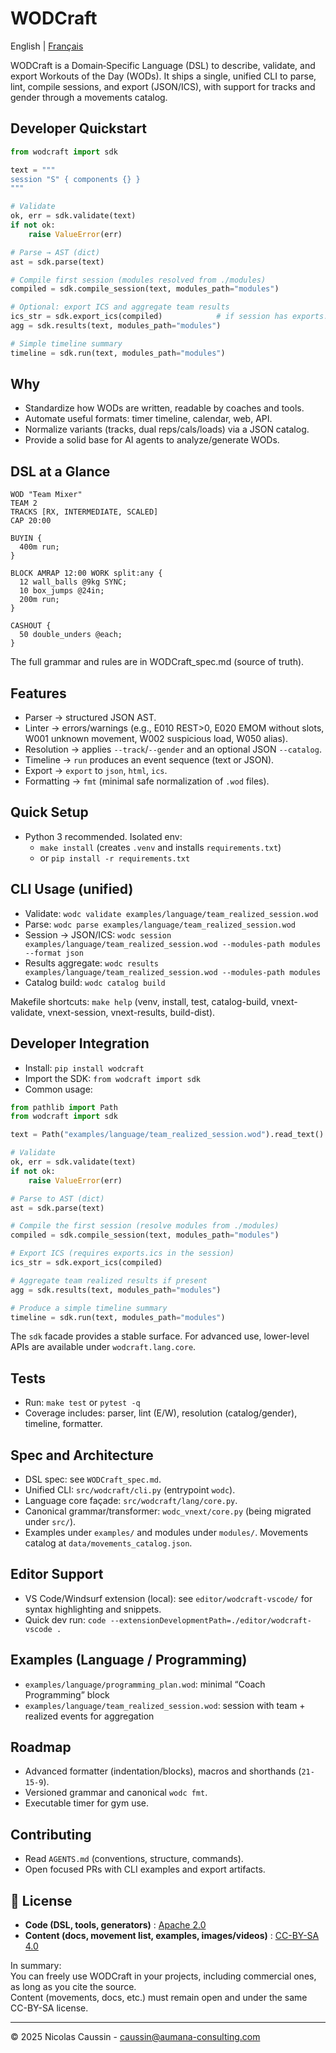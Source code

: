 # WODCraft

English | [Français](README.fr.md)

WODCraft is a Domain‑Specific Language (DSL) to describe, validate, and export Workouts of the Day (WODs). It ships a single, unified CLI to parse, lint, compile sessions, and export (JSON/ICS), with support for tracks and gender through a movements catalog.

## Developer Quickstart
```python
from wodcraft import sdk

text = """
session "S" { components {} }
"""

# Validate
ok, err = sdk.validate(text)
if not ok:
    raise ValueError(err)

# Parse → AST (dict)
ast = sdk.parse(text)

# Compile first session (modules resolved from ./modules)
compiled = sdk.compile_session(text, modules_path="modules")

# Optional: export ICS and aggregate team results
ics_str = sdk.export_ics(compiled)            # if session has exports.ics
agg = sdk.results(text, modules_path="modules")

# Simple timeline summary
timeline = sdk.run(text, modules_path="modules")
```

## Why
- Standardize how WODs are written, readable by coaches and tools.
- Automate useful formats: timer timeline, calendar, web, API.
- Normalize variants (tracks, dual reps/cals/loads) via a JSON catalog.
- Provide a solid base for AI agents to analyze/generate WODs.

## DSL at a Glance
```wod
WOD "Team Mixer"
TEAM 2
TRACKS [RX, INTERMEDIATE, SCALED]
CAP 20:00

BUYIN {
  400m run;
}

BLOCK AMRAP 12:00 WORK split:any {
  12 wall_balls @9kg SYNC;
  10 box_jumps @24in;
  200m run;
}

CASHOUT {
  50 double_unders @each;
}
```
The full grammar and rules are in WODCraft_spec.md (source of truth).

## Features
- Parser → structured JSON AST.
- Linter → errors/warnings (e.g., E010 REST>0, E020 EMOM without slots, W001 unknown movement, W002 suspicious load, W050 alias).
- Resolution → applies `--track`/`--gender` and an optional JSON `--catalog`.
- Timeline → `run` produces an event sequence (text or JSON).
- Export → `export` to `json`, `html`, `ics`.
- Formatting → `fmt` (minimal safe normalization of `.wod` files).

## Quick Setup
- Python 3 recommended. Isolated env:
  - `make install` (creates `.venv` and installs `requirements.txt`)
  - or `pip install -r requirements.txt`

## CLI Usage (unified)
- Validate: `wodc validate examples/language/team_realized_session.wod`
- Parse: `wodc parse examples/language/team_realized_session.wod`
- Session → JSON/ICS: `wodc session examples/language/team_realized_session.wod --modules-path modules --format json`
- Results aggregate: `wodc results examples/language/team_realized_session.wod --modules-path modules`
- Catalog build: `wodc catalog build`

Makefile shortcuts: `make help` (venv, install, test, catalog-build, vnext-validate, vnext-session, vnext-results, build-dist).

## Developer Integration
- Install: `pip install wodcraft`
- Import the SDK: `from wodcraft import sdk`
- Common usage:

```python
from pathlib import Path
from wodcraft import sdk

text = Path("examples/language/team_realized_session.wod").read_text()

# Validate
ok, err = sdk.validate(text)
if not ok:
    raise ValueError(err)

# Parse to AST (dict)
ast = sdk.parse(text)

# Compile the first session (resolve modules from ./modules)
compiled = sdk.compile_session(text, modules_path="modules")

# Export ICS (requires exports.ics in the session)
ics_str = sdk.export_ics(compiled)

# Aggregate team realized results if present
agg = sdk.results(text, modules_path="modules")

# Produce a simple timeline summary
timeline = sdk.run(text, modules_path="modules")
```

The `sdk` facade provides a stable surface. For advanced use, lower-level APIs are available under `wodcraft.lang.core`.

## Tests
- Run: `make test` or `pytest -q`
- Coverage includes: parser, lint (E/W), resolution (catalog/gender), timeline, formatter.

## Spec and Architecture
- DSL spec: see `WODCraft_spec.md`.
- Unified CLI: `src/wodcraft/cli.py` (entrypoint `wodc`).
- Language core façade: `src/wodcraft/lang/core.py`.
- Canonical grammar/transformer: `wodc_vnext/core.py` (being migrated under `src/`).
- Examples under `examples/` and modules under `modules/`. Movements catalog at `data/movements_catalog.json`.

## Editor Support
- VS Code/Windsurf extension (local): see `editor/wodcraft-vscode/` for syntax highlighting and snippets.
- Quick dev run: `code --extensionDevelopmentPath=./editor/wodcraft-vscode .`

## Examples (Language / Programming)
- `examples/language/programming_plan.wod`: minimal “Coach Programming” block
- `examples/language/team_realized_session.wod`: session with team + realized events for aggregation

## Roadmap
- Advanced formatter (indentation/blocks), macros and shorthands (`21-15-9`).
- Versioned grammar and canonical `wodc fmt`.
- Executable timer for gym use.

## Contributing
- Read `AGENTS.md` (conventions, structure, commands).
- Open focused PRs with CLI examples and export artifacts.

## 📜 License

- **Code (DSL, tools, generators)** : [Apache 2.0](./LICENSE)  
- **Content (docs, movement list, examples, images/videos)** : [CC-BY-SA 4.0](./LICENSE-docs)  

In summary:  
You can freely use WODCraft in your projects, including commercial ones, as long as you cite the source.  
Content (movements, docs, etc.) must remain open and under the same CC-BY-SA license.

---

© 2025 Nicolas Caussin - caussin@aumana-consulting.com
